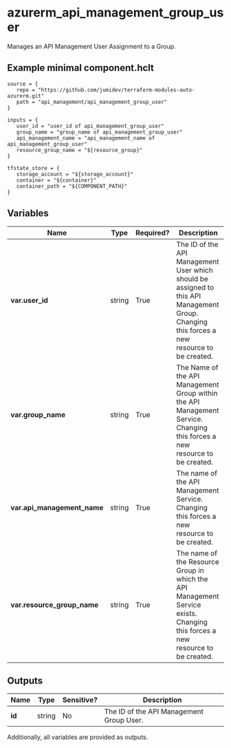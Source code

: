 # azurerm_api_management_group_user

Manages an API Management User Assignment to a Group.

## Example minimal component.hclt

```hcl
source = {
   repo = "https://github.com/jumidev/terraform-modules-auto-azurerm.git" 
   path = "api_management/api_management_group_user" 
}

inputs = {
   user_id = "user_id of api_management_group_user" 
   group_name = "group_name of api_management_group_user" 
   api_management_name = "api_management_name of api_management_group_user" 
   resource_group_name = "${resource_group}" 
}

tfstate_store = {
   storage_account = "${storage_account}" 
   container = "${container}" 
   container_path = "${COMPONENT_PATH}" 
}

```

## Variables

| Name | Type | Required? |  Description |
| ---- | ---- | --------- |  ----------- |
| **var.user_id** | string | True | The ID of the API Management User which should be assigned to this API Management Group. Changing this forces a new resource to be created. | 
| **var.group_name** | string | True | The Name of the API Management Group within the API Management Service. Changing this forces a new resource to be created. | 
| **var.api_management_name** | string | True | The name of the API Management Service. Changing this forces a new resource to be created. | 
| **var.resource_group_name** | string | True | The name of the Resource Group in which the API Management Service exists. Changing this forces a new resource to be created. | 



## Outputs

| Name | Type | Sensitive? | Description |
| ---- | ---- | --------- | --------- |
| **id** | string | No  | The ID of the API Management Group User. | 

Additionally, all variables are provided as outputs.
